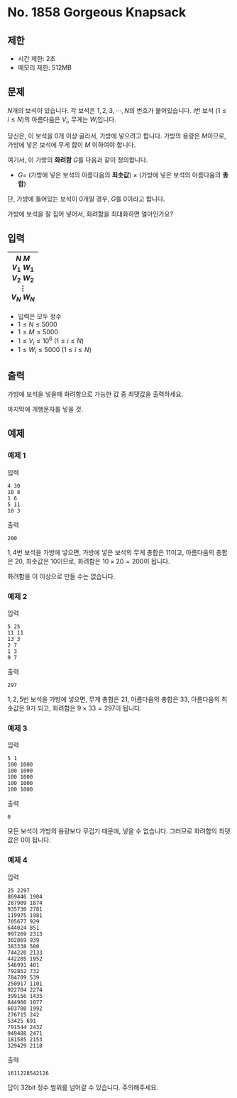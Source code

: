 # No. 1858 Gorgeous Knapsack

## 제한

- 시간 제한: 2초
- 메모리 제한: 512MB

## 문제

$N$개의 보석이 있습니다. 각 보석은 $1, 2, 3, \cdots, N$의 번호가 붙어있습니다. $i$번 보석 ($1\le i\le N$)의 아름다움은 $V_i$, 무게는 $W_i$입니다.

당신은, 이 보석을 $0$개 이상 골라서, 가방에 넣으려고 합니다. 가방의 용량은 $M$이므로, 가방에 넣은 보석에 무게 합이 $M$ 이하여야 합니다.

여기서, 이 가방의 **화려함** $G$를 다음과 같이 정의합니다.

- $G =$ (가방에 넣은 보석의 아름다음의 **최솟값**) $\times$ (가방에 넣은 보석의 아름다움의 **총합**)

단, 가방에 들어있는 보석이 $0$개일 경우, $G$를 $0$이라고 합니다.

가방에 보석을 잘 집어 넣어서, 화려함을 최대화하면 얼마인가요?

## 입력

| $N$ $M$<br>$V_1$ $W_1$<br>$V_2$ $W_2$<br>$\vdots$<br>$V_N$ $W_N$ |
| ------------------------------------------------------------ |

- 입력은 모두 정수
- $1 \le N \le 5000$
- $1 \le M \le 5000$
- $1 \le V_i \le 10^6$ ($1 \le i \le N$)
- $1 \le W_i \le 5000$ ($1 \le i \le N$)

## 출력

가방에 보석을 넣을때 화려함으로 가능한 값 중 최댓값을 출력하세요.

마지막에 개행문자를 넣을 것.

## 예제

### 예제 1

입력

```
4 30
10 8
1 6
5 11
10 3
```

출력

```
200
```

$1, 4$번 보석을 가방에 넣으면, 가방에 넣은 보석의 무게 총합은 $11$이고, 아름다움의 총합은 $20$, 최솟값은 $10$이므로, 화려함은 $10 \times 20 = 200$이 됩니다.

화려함을 이 이상으로 만들 수는 없습니다.

### 예제 2

입력

```
5 25
11 11
13 3
2 7
1 3
9 7
```

출력

```
297
```

$1, 2, 5$번 보석을 가방에 넣으면, 무게 총합은 $21$, 아름다움의 총합은 $33$, 아름다움의 최솟값은 $9$가 되고, 화려함은 $9 \times 33 = 297$이 됩니다.

### 예제 3

입력

```
5 1
100 1000
100 1000
100 1000
100 1000
100 1000
```

출력

```
0
```

모든 보석이 가방의 용량보다 무겁기 때문에, 넣을 수 없습니다. 그러므로 화려함의 최댓값은 $0$이 됩니다.

### 예제 4

입력

```
25 2297
869446 1904
287909 1874
935730 2781
119975 1981
705677 929
644024 851
997269 2313
302869 939
383338 500
744220 2133
442205 1952
546991 401
792852 732
784709 539
250917 1101
922704 2274
399156 1435
844960 1077
603700 1992
276715 242
53425 691
791544 2432
949488 2471
181585 2153
329429 2118
```

출력

```
1611228542126
```

답이 32bit 정수 범위를 넘어갈 수 있습니다. 주의해주세요.
